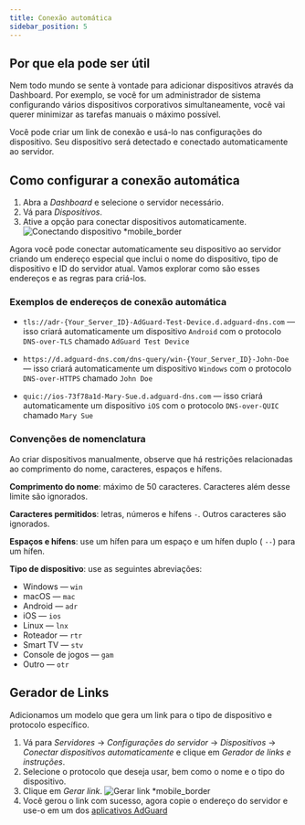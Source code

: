 ```yaml
---
title: Conexão automática
sidebar_position: 5
---
```


## Por que ela pode ser útil

Nem todo mundo se sente à vontade para adicionar dispositivos através da Dashboard. Por exemplo, se você for um administrador de sistema configurando vários dispositivos corporativos simultaneamente, você vai querer minimizar as tarefas manuais o máximo possível.

Você pode criar um link de conexão e usá-lo nas configurações do dispositivo. Seu dispositivo será detectado e conectado automaticamente ao servidor.

## Como configurar a conexão automática

1. Abra a _Dashboard_ e selecione o servidor necessário.
2. Vá para _Dispositivos_.
3. Ative a opção para conectar dispositivos automaticamente.
    ![Conectando dispositivo \*mobile_border](https://cdn.adtidy.org/content/kb/dns/private/new_dns/connect/automatically_step4.png)

Agora você pode conectar automaticamente seu dispositivo ao servidor criando um endereço especial que inclui o nome do dispositivo, tipo de dispositivo e ID do servidor atual. Vamos explorar como são esses endereços e as regras para criá-los.

### Exemplos de endereços de conexão automática

- `tls://adr-{Your_Server_ID}-AdGuard-Test-Device.d.adguard-dns.com` — isso criará automaticamente um dispositivo `Android` com o protocolo `DNS-over-TLS` chamado `AdGuard Test Device`

- `https://d.adguard-dns.com/dns-query/win-{Your_Server_ID}-John-Doe` — isso criará automaticamente um dispositivo `Windows` com o protocolo `DNS-over-HTTPS` chamado `John Doe`

- `quic://ios-73f78a1d-Mary-Sue.d.adguard-dns.com` — isso criará automaticamente um dispositivo `iOS` com o protocolo `DNS-over-QUIC` chamado `Mary Sue`

### Convenções de nomenclatura

Ao criar dispositivos manualmente, observe que há restrições relacionadas ao comprimento do nome, caracteres, espaços e hífens.

**Comprimento do nome**: máximo de 50 caracteres. Caracteres além desse limite são ignorados.

**Caracteres permitidos**: letras, números e hífens `-`. Outros caracteres são ignorados.

**Espaços e hífens**: use um hífen para um espaço e um hífen duplo ( `--`) para um hífen.

**Tipo de dispositivo**: use as seguintes abreviações:

- Windows — `win`
- macOS — `mac`
- Android — `adr`
- iOS — `ios`
- Linux — `lnx`
- Roteador — `rtr`
- Smart TV — `stv`
- Console de jogos — `gam`
- Outro — `otr`

## Gerador de Links

Adicionamos um modelo que gera um link para o tipo de dispositivo e protocolo específico.

1. Vá para _Servidores_ → _Configurações do servidor_ → _Dispositivos_ → _Conectar dispositivos automaticamente_ e clique em _Gerador de links e instruções_.
2. Selecione o protocolo que deseja usar, bem como o nome e o tipo do dispositivo.
3. Clique em _Gerar link_.
    ![Gerar link \*mobile_border](https://cdn.adtidy.org/content/kb/dns/private/new_dns/connect/automatically_step7.png)
4. Você gerou o link com sucesso, agora copie o endereço do servidor e use-o em um dos [aplicativos AdGuard](https://adguard.com/welcome.html)
